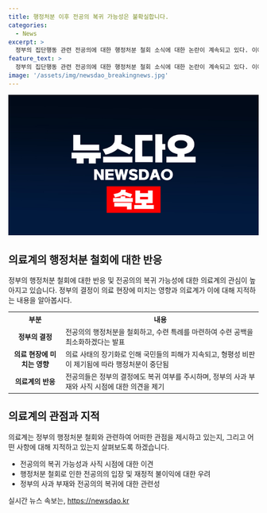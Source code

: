 ```yaml
---
title: 행정처분 이후 전공의 복귀 가능성은 불확실합니다.
categories:
  - News
excerpt: >
  정부의 집단행동 관련 전공의에 대한 행정처분 철회 소식에 대한 논란이 계속되고 있다. 이에 대해 정부는 전공의의 복귀 여부와 상관없이 행정처분을 하지 않기로 결정했다고 밝혔으며, 의료계와의 형평성 비판에도 불구하고 집단행동을 한 전공의들에게 기회를 주는 것이 공익에 부합한다는 결론을 내리고 있다. 그러나 전공의들은 이에 대해 의문을 제기하고 있으며, 정부의 사과 부재와 법적 책임 등으로 인해 복귀 여부에 대한 불확실성이 여전히 남아있다.
feature_text: >
  정부의 집단행동 관련 전공의에 대한 행정처분 철회 소식에 대한 논란이 계속되고 있다. 이에 대해 정부는 전공의의 복귀 여부와 상관없이 행정처분을 하지 않기로 결정했다고 밝혔으며, 의료계와의 형평성 비판에도 불구하고 집단행동을 한 전공의들에게 기회를 주는 것이 공익에 부합한다는 결론을 내리고 있다. 그러나 전공의들은 이에 대해 의문을 제기하고 있으며, 정부의 사과 부재와 법적 책임 등으로 인해 복귀 여부에 대한 불확실성이 여전히 남아있다.
image: '/assets/img/newsdao_breakingnews.jpg'
---
```


<p><img src="/assets/img/newsdao_breakingnews.jpg" alt="ontimetimes 속보" /></p>

<h2 data-ke-size="size26">의료계의 행정처분 철회에 대한 반응</h2>

<p data-ke-size="size16">정부의 행정처분 철회에 대한 반응 및 전공의의 복귀 가능성에 대한 의료계의 관심이 높아지고 있습니다. 정부의 결정이 의료 현장에 미치는 영향과 의료계가 이에 대해 지적하는 내용을 알아봅시다.</p>

<table>
    <tr>
        <th>부분</th>
        <th>내용</th>
    </tr>
    <tr>
        <td style="text-align: center; height: 17px;"><b>정부의 결정</b></td>
        <td>전공의의 행정처분을 철회하고, 수련 특례를 마련하여 수련 공백을 최소화하겠다는 발표</td>
    </tr>
    <tr>
        <td style="text-align: center; height: 17px;"><b>의료 현장에 미치는 영향</b></td>
        <td>의료 사태의 장기화로 인해 국민들의 피해가 지속되고, 형평성 비판이 제기됨에 따라 행정처분이 중단됨</td>
    </tr>
    <tr>
        <td style="text-align: center; height: 17px;"><b>의료계의 반응</b></td>
        <td>전공의들은 정부의 결정에도 복귀 여부를 주시하며, 정부의 사과 부재와 사직 시점에 대한 의견을 제기</td>
    </tr>
</table>

<h2 data-ke-size="size26">의료계의 관점과 지적</h2>

<p data-ke-size="size16">의료계는 정부의 행정처분 철회와 관련하여 어떠한 관점을 제시하고 있는지, 그리고 어떤 사항에 대해 지적하고 있는지 살펴보도록 하겠습니다.</p>

<ul>
    <li>전공의의 복귀 가능성과 사직 시점에 대한 이견</li>
    <li>행정처분 철회로 인한 전공의의 입장 및 재정적 불이익에 대한 우려</li>
    <li>정부의 사과 부재와 전공의의 복귀에 대한 관련성</li>
</ul>
실시간 뉴스 속보는, <a href="https://newsdao.kr" rel="dofollow">https://newsdao.kr</a>


